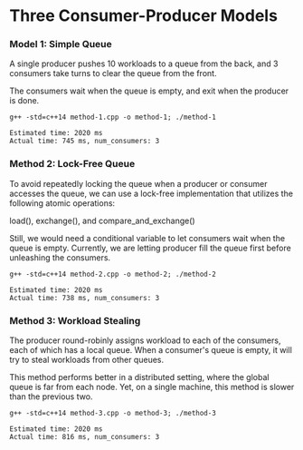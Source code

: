 # Three Consumer-Producer Models 

### Model 1: Simple Queue

A single producer pushes 10 workloads to a queue from the back, 
and 3 consumers take turns to clear the queue from the front. 

The consumers wait when the queue is empty, and exit when 
the producer is done.
```
g++ -std=c++14 method-1.cpp -o method-1; ./method-1

Estimated time: 2020 ms
Actual time: 745 ms, num_consumers: 3
```

### Method 2: Lock-Free Queue

To avoid repeatedly locking the queue when a producer
or consumer accesses the queue, we can use a lock-free 
implementation that utilizes the following atomic operations:

load(), exchange(), and compare_and_exchange()

Still, we would need a conditional variable to let consumers 
wait when the queue is empty. Currently, we are letting 
producer fill the queue first before unleashing the consumers. 
```
g++ -std=c++14 method-2.cpp -o method-2; ./method-2

Estimated time: 2020 ms
Actual time: 738 ms, num_consumers: 3
```


### Method 3: Workload Stealing

The producer round-robinly assigns workload to each of the consumers, 
each of which has a local queue. When a consumer's queue is empty, 
it will try to steal workloads from other queues. 

This method performs better in a distributed setting, where the 
global queue is far from each node. Yet, on a single machine, this 
method is slower than the previous two.

```
g++ -std=c++14 method-3.cpp -o method-3; ./method-3

Estimated time: 2020 ms
Actual time: 816 ms, num_consumers: 3
```